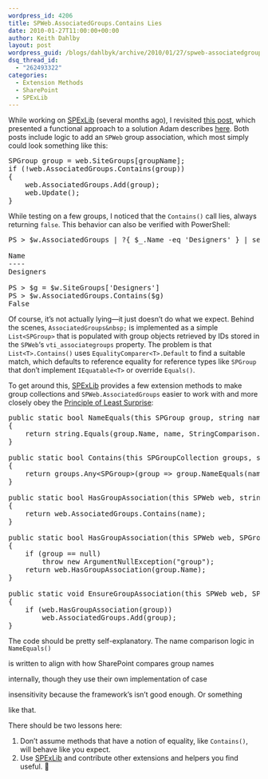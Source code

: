 ```yaml
---
wordpress_id: 4206
title: SPWeb.AssociatedGroups.Contains Lies
date: 2010-01-27T11:00:00+00:00
author: Keith Dahlby
layout: post
wordpress_guid: /blogs/dahlbyk/archive/2010/01/27/spweb-associatedgroups-contains-lies.aspx
dsq_thread_id:
  - "262493322"
categories:
  - Extension Methods
  - SharePoint
  - SPExLib
---
```

While working on [SPExLib](http://solutionizing.net/2009/06/01/spexlib-release-these-are-a-few-of-my-favorite-things/ "SPExLib Release: These Are A Few Of My Favorite Things") (several months ago), I revisited [this post](http://solutionizing.net/2009/03/19/more-sharepoint-higher-order-functions/ "More SharePoint Higher-Order Functions"), which presented a functional approach to a solution Adam describes [here](http://www.sharepointsecurity.com/blog/sharepoint/sharepoint-2007-development/get-spgroup-if-not-available-create/ "Get SPGroup, If Not Available, Create!"). Both posts include logic to add an `SPWeb` group association, which most simply could look something like this:

<pre>SPGroup group = web.SiteGroups[groupName];<br />if (!web.AssociatedGroups.Contains(group))<br />{<br />    web.AssociatedGroups.Add(group);<br />    web.Update();<br />}</pre>

While testing on a few groups, I noticed that the `Contains()` call lies, always returning `false`. This behavior can also be verified with PowerShell:

<pre>PS &gt; $w.AssociatedGroups | ?{ $_.Name -eq 'Designers' } | select Name<br /><br />Name<br />----<br />Designers<br /><br />PS &gt; $g = $w.SiteGroups['Designers']<br />PS &gt; $w.AssociatedGroups.Contains($g)<br />False</pre>

Of course, it&#8217;s not actually lying&mdash;it just doesn&#8217;t do what we expect. Behind the scenes, `AssociatedGroups&nbsp;` is implemented as a simple `List<SPGroup>` that is populated with group objects retrieved by IDs stored in the `SPWeb`&#8216;s `vti_associategroups` property. The problem is that `List<T>.Contains()` uses `EqualityComparer<T>.Default` to find a suitable match, which defaults to reference equality for reference types like `SPGroup` that don&#8217;t implement `IEquatable<T>` or override `Equals()`.

To get around this, [SPExLib](http://spexlib.codeplex.com/ "SharePoint Extensions Lib") provides a few extension methods to make group collections and `SPWeb.AssociatedGroups` easier to work with and more closely obey the [Principle of Least Surprise](http://en.wikipedia.org/wiki/Principle_of_least_astonishment "Principle of Least Astonishment - Wikipedia"):

<pre>public static bool NameEquals(this SPGroup group, string name)<br />{<br />    return string.Equals(group.Name, name, StringComparison.OrdinalIgnoreCase);<br />}<br /><br />public static bool Contains(this SPGroupCollection groups, string name)<br />{<br />    return groups.Any&lt;SPGroup&gt;(group =&gt; group.NameEquals(name));<br />}<br /><br />public static bool HasGroupAssociation(this SPWeb web, string name)<br />{<br />    return web.AssociatedGroups.Contains(name);<br />}<br /><br />public static bool HasGroupAssociation(this SPWeb web, SPGroup group)<br />{<br />    if (group == null)<br />        throw new ArgumentNullException("group");<br />    return web.HasGroupAssociation(group.Name);<br />}<br /><br />public static void EnsureGroupAssociation(this SPWeb web, SPGroup group)<br />{<br />    if (web.HasGroupAssociation(group))<br />        web.AssociatedGroups.Add(group);<br />}</pre>

The code should be pretty self-explanatory. The name comparison logic in `NameEquals()`
  
is written to align with how SharePoint compares group names
  
internally, though they use their own implementation of case
  
insensitivity because the framework&#8217;s isn&#8217;t good enough. Or something
  
like that.

There should be two lessons here:

  1. Don&#8217;t assume methods that have a notion of equality, like `Contains()`, will behave like you expect.
  2. Use [SPExLib](http://spexlib.codeplex.com/ "SharePoint Extensions Lib") and contribute other extensions and helpers you find useful. 🙂